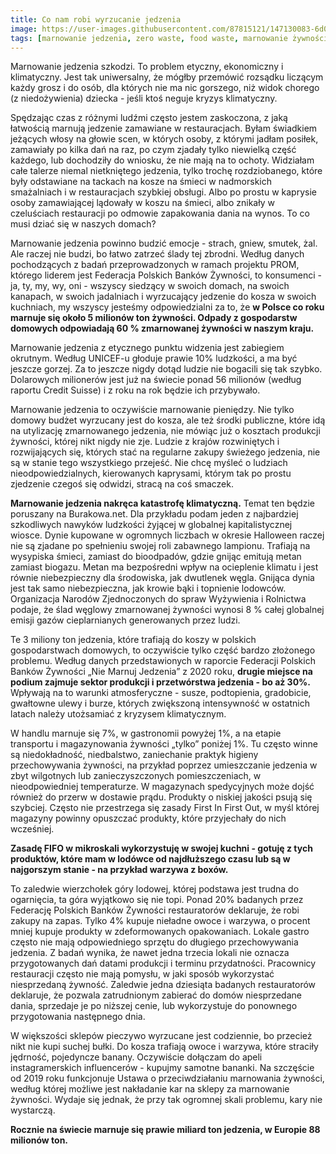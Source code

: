 ```yaml
---
title: Co nam robi wyrzucanie jedzenia 
image: https://user-images.githubusercontent.com/87815121/147130083-6d0de6b8-2781-4ac2-a30e-7035230637f3.png
tags: [marnowanie jedzenia, zero waste, food waste, marnowanie żywności, wyrzucanie jedzenia]
---
```


Marnowanie jedzenia szkodzi. To problem etyczny, ekonomiczny i klimatyczny. Jest tak uniwersalny, że mógłby przemówić rozsądku liczącym każdy grosz i do osób, 
dla których nie ma nic gorszego, niż widok chorego (z niedożywienia) dziecka - jeśli ktoś neguje kryzys klimatyczny.

Spędzając czas z różnymi ludźmi często jestem zaskoczona, z jaką łatwością marnują jedzenie zamawiane w restauracjach. Byłam świadkiem jeżących włosy 
na głowie scen, w których osoby, z którymi jadłam posiłek, zamawiały po kilka dań na raz, po czym zjadały tylko niewielką część każdego, lub dochodziły do wniosku, 
że nie mają na to ochoty. Widziałam całe talerze niemal nietkniętego jedzenia, tylko trochę rozdziobanego, które były odstawiane na tackach na kosze na śmieci 
w nadmorskich smażalniach i w restauracjach szybkiej obsługi. Albo po prostu w kaprysie osoby zamawiającej lądowały w koszu na śmieci, albo znikały w czeluściach 
restauracji po odmowie zapakowania dania na wynos. To co musi dziać się w naszych domach?

Marnowanie jedzenia powinno budzić emocje - strach, gniew, smutek, żal. Ale raczej nie budzi, bo łatwo zatrzeć ślady tej zbrodni. Według danych pochodzących z 
badań przeprowadzonych w ramach projektu PROM, którego liderem jest Federacja Polskich Banków Żywności, to konsumenci - ja, ty, my, wy, oni - wszyscy siedzący 
w swoich domach, na swoich kanapach, w swoich jadalniach i wyrzucający jedzenie do kosza w swoich kuchniach, my wszyscy jesteśmy odpowiedzialni za to, 
że **w Polsce co roku marnuje się około 5 milionów ton żywności. Odpady z gospodarstw domowych odpowiadają 60 % zmarnowanej żywności w naszym kraju.**

Marnowanie jedzenia z etycznego punktu widzenia jest zabiegiem okrutnym. Według UNICEF-u głoduje prawie 10% ludzkości, a ma być jeszcze gorzej. Za to jeszcze nigdy 
dotąd ludzie nie bogacili się tak szybko. Dolarowych milionerów jest już na świecie ponad 56 milionów (według raportu Credit Suisse) i z roku na rok będzie ich przybywało. 

Marnowanie jedzenia to oczywiście marnowanie pieniędzy. Nie tylko domowy budżet wyrzucany jest do kosza, ale też środki publiczne, które idą na utylizację zmarnowanego jedzenia, 
nie mówiąc już o kosztach produkcji żywności, której nikt nigdy nie zje. Ludzie z krajów rozwiniętych i rozwijających się, których stać na regularne zakupy świeżego jedzenia, 
nie są w stanie tego wszystkiego przejeść. Nie chcę myśleć o ludziach nieodpowiedzialnych, kierowanych kaprysami, którym tak po prostu zjedzenie czegoś się odwidzi, stracą na coś smaczek.

**Marnowanie jedzenia nakręca katastrofę klimatyczną.** Temat ten będzie poruszany na Burakowa.net. Dla przykładu podam jeden z najbardziej szkodliwych nawyków ludzkości 
żyjącej w globalnej kapitalistycznej wiosce. Dynie kupowane w ogromnych liczbach w okresie Halloween raczej nie są zjadane po spełnieniu swojej roli zabawnego lampionu. 
Trafiają na wysypiska śmieci, zamiast do bioodpadów, gdzie gnijąc emitują metan zamiast biogazu. Metan ma bezpośredni wpływ na ocieplenie klimatu i jest równie niebezpieczny 
dla środowiska, jak dwutlenek węgla. Gnijąca dynia jest tak samo niebezpieczna, jak krowie bąki i topnienie lodowców. Organizacja Narodów Zjednoczonych do spraw Wyżywienia i Rolnictwa 
podaje, że ślad węglowy zmarnowanej żywności wynosi 8 % całej globalnej emisji gazów cieplarnianych generowanych przez ludzi. 

Te 3 miliony ton jedzenia, które trafiają do koszy w polskich gospodarstwach domowych, to oczywiście tylko część bardzo złożonego problemu. Według danych przedstawionych 
w raporcie Federacji Polskich Banków Żywności „Nie Marnuj Jedzenia” z 2020 roku, **drugie miejsce na podium zajmuje sektor produkcji i przetwórstwa jedzenia - bo aż 30%.**
Wpływają na to warunki atmosferyczne - susze, podtopienia, gradobicie, gwałtowne ulewy i burze, których zwiększoną intensywność w ostatnich latach należy utożsamiać 
z kryzysem klimatycznym.

W handlu marnuje się 7%, w gastronomii powyżej 1%, a na etapie transportu i magazynowania żywności „tylko” poniżej 1%. Tu często winne są niedokładność, niedbalstwo,
zaniechanie praktyk higieny przechowywania żywności, na przykład poprzez umieszczanie jedzenia w zbyt wilgotnych lub zanieczyszczonych pomieszczeniach, w nieodpowiedniej
temperaturze. W magazynach spedycyjnych może dojść również do przerw w dostawie prądu. Produkty o niskiej jakości psują się szybciej. Często nie przestrzega się zasady 
First In First Out, w myśl której magazyny powinny opuszczać produkty, które przyjechały do nich wcześniej. 

**Zasadę FIFO w mikroskali wykorzystuję w swojej kuchni - gotuję z tych produktów, które mam w lodówce od najdłuższego czasu lub są w najgorszym stanie - na przykład 
warzywa z boxów.**

To zaledwie wierzchołek góry lodowej, której podstawa jest trudna do ogarnięcia, ta góra wyjątkowo się nie topi. Ponad 20% badanych przez Federację Polskich Banków
Żywności restauratorów deklaruje, że robi zakupy na zapas. Tylko 4% kupuje nieładne owoce i warzywa, o procent mniej kupuje produkty w zdeformowanych opakowaniach. 
Lokale gastro często nie mają odpowiedniego sprzętu do długiego przechowywania jedzenia. Z badań wynika, że nawet jedna trzecia lokali nie oznacza przygotowanych 
dań datami produkcji i terminu przydatności. Pracownicy restauracji często nie mają pomysłu, w jaki sposób wykorzystać niesprzedaną żywność. Zaledwie jedna dziesiąta
badanych restauratorów deklaruje, że pozwala zatrudnionym zabierać do domów niesprzedane dania, sprzedaje je po niższej cenie, lub wykorzystuje do ponownego przygotowania 
następnego dnia. 

W większości sklepów pieczywo wyrzucane jest codziennie, bo przecież nikt nie kupi suchej bułki. Do kosza trafiają owoce i warzywa, które straciły jędrność, 
pojedyncze banany. Oczywiście dołączam do apeli instagramerskich influencerów - kupujmy samotne bananki. Na szczęście od 2019 roku funkcjonuje Ustawa o przeciwdziałaniu
marnowania żywności, według której możliwe jest nakładanie kar na sklepy za marnowanie żywności. Wydaje się jednak, że przy tak ogromnej skali problemu, kary nie 
wystarczą.

**Rocznie na świecie marnuje się prawie miliard ton jedzenia, w Europie 88 milionów ton.**
